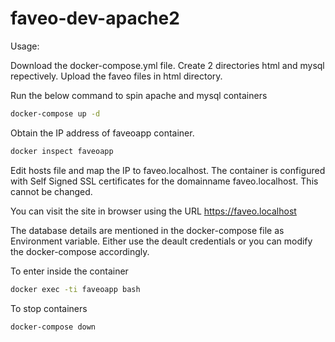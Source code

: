 # faveo-dev-apache2

Usage:

Download the docker-compose.yml file. Create 2 directories html and mysql repectively. Upload the faveo files in html directory.

Run the below command to spin apache and mysql containers

```sh 
docker-compose up -d
```
Obtain the IP address of faveoapp container.

```sh
docker inspect faveoapp
```
Edit hosts file and map the IP to faveo.localhost. The container is configured with Self Signed SSL certificates for the domainname faveo.localhost. This cannot be changed.

You can visit the site in browser using the URL https://faveo.localhost

The database details are mentioned in the docker-compose file as Environment variable. Either use the deault credentials or you can modify the docker-compose accordingly.

To enter inside the container

```sh
docker exec -ti faveoapp bash
```
To stop containers

```sh
docker-compose down
```
